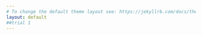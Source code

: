 ```yaml
---
# To change the default theme layout see: https://jekyllrb.com/docs/themes/#overriding-theme-defaults
layout: default
##trial 1
---
```

